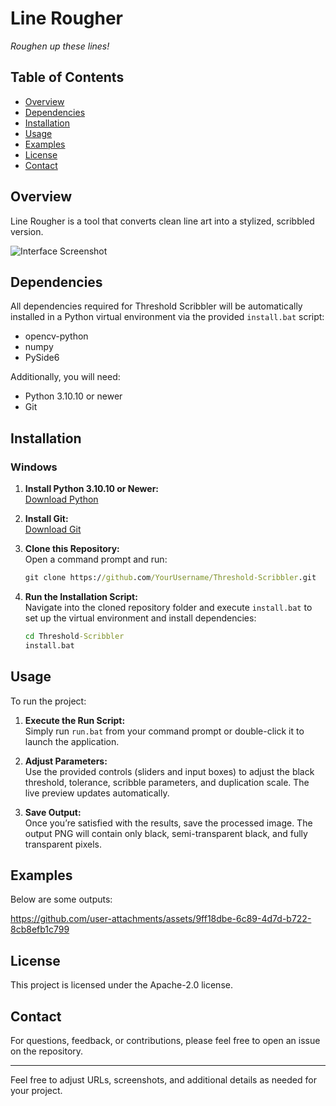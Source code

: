 # Line Rougher

_Roughen up these lines!_

## Table of Contents

- [Overview](#overview)
- [Dependencies](#dependencies)
- [Installation](#installation)
- [Usage](#usage)
- [Examples](#examples)
- [License](#license)
- [Contact](#contact)

## Overview

Line Rougher is a tool that converts clean line art into a stylized, scribbled version.

![Interface Screenshot](screenshot/Screenshot.png)

## Dependencies

All dependencies required for Threshold Scribbler will be automatically installed in a Python virtual environment via the provided `install.bat` script:

- opencv-python
- numpy
- PySide6

Additionally, you will need:
- Python 3.10.10 or newer
- Git

## Installation

### Windows

1. **Install Python 3.10.10 or Newer:**  
   [Download Python](https://www.python.org/downloads/release/python-31010/)

2. **Install Git:**  
   [Download Git](https://git-scm.com/downloads)

3. **Clone this Repository:**  
   Open a command prompt and run:
   ```bat
   git clone https://github.com/YourUsername/Threshold-Scribbler.git
   ```

4. **Run the Installation Script:**  
   Navigate into the cloned repository folder and execute `install.bat` to set up the virtual environment and install dependencies:
   ```bat
   cd Threshold-Scribbler
   install.bat
   ```

## Usage

To run the project:

1. **Execute the Run Script:**  
   Simply run `run.bat` from your command prompt or double-click it to launch the application.
   
2. **Adjust Parameters:**  
   Use the provided controls (sliders and input boxes) to adjust the black threshold, tolerance, scribble parameters, and duplication scale. The live preview updates automatically.

3. **Save Output:**  
   Once you’re satisfied with the results, save the processed image. The output PNG will contain only black, semi-transparent black, and fully transparent pixels.

## Examples

Below are some outputs:

https://github.com/user-attachments/assets/9ff18dbe-6c89-4d7d-b722-8cb8efb1c799

## License

This project is licensed under the Apache-2.0 license.

## Contact

For questions, feedback, or contributions, please feel free to open an issue on the repository.

---

Feel free to adjust URLs, screenshots, and additional details as needed for your project.
